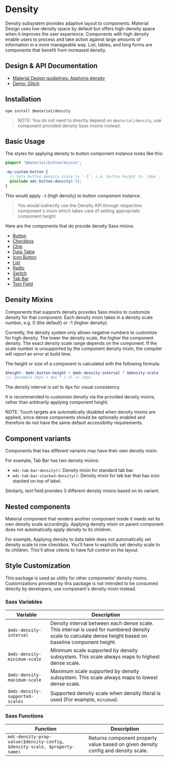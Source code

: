 <!--docs:
title: "Density"
layout: detail
section: components
excerpt: "Density subsystem provides adaptive layout to components."
path: /catalog/density/
-->

# Density

Density subsystem provides adaptive layout to components. Material Design uses low-density space by default but offers high-density space when it improves the user experience. Components with high density enable users to process and take action against large amounts of information in a more manageable way. List, tables, and long forms are components that benefit from increased density.

## Design & API Documentation

<ul class="icon-list">
  <li class="icon-list-item icon-list-item--spec">
    <a href="https://material.io/design/layout/applying-density.html">Material Design guidelines: Applying density</a>
  </li>
  <li class="icon-list-item icon-list-item--link">
    <a href="https://glitch.com/~material-density" target="_blank">Demo: Glitch</a>
  </li>
</ul>

## Installation

```
npm install @material/density
```

> NOTE: You do not need to directly depend on `@material/density`, use component provided density Sass mixins instead.

## Basic Usage

The styles for applying density to button component instance looks like this:

```scss
@import "@material/button/mixins";

.my-custom-button {
  // Sets button density scale to `-3`, i.e. button height to `24px`.
  @include mdc-button-density(-3);
}
```

This would apply `-3` (high density) to button component instance.

> You would indirectly use the Density API through respective component's mixin which takes care of setting appropriate
> component height.

Here are the components that do provide density Sass mixins:

  * [Button](../mdc-button/README.md#sass-mixins)
  * [Checkbox](../mdc-checkbox/README.md#sass-mixins)
  * [Chip](../mdc-chips/README.md#sass-mixins)
  * [Data Table](../mdc-data-table/README.md#sass-mixins)
  * [Icon Button](../mdc-icon-button/README.md#sass-mixins)
  * [List](../mdc-list/README.md#sass-mixins)
  * [Radio](../mdc-radio/README.md#sass-mixins)
  * [Switch](../mdc-switch/README.md#sass-mixins)
  * [Tab Bar](../mdc-tab-bar/README.md#sass-mixins)
  * [Text Field](../mdc-textfield/README.md#sass-mixins)

## Density Mixins

Components that supports density provides Sass mixins to customize density for that component. Each density mixin takes in a density scale number, e.g. 0 (the default) or -1 (higher density).

Currently, the density system only allows negative numbers to customize for high density. The lower the density scale, the higher the component density. The exact density scale range depends on the component. If the scale number is unsupported by the component density mixin, the compiler will report an error at build time.

The height or size of a component is calculated with the following formula:

```scss
$height: $mdc-button-height + $mdc-density-interval * $density-scale
/// @example 36px + 4px * (-3) => 24px
```

The density interval is set to 4px for visual consistency.

It is recommended to customize density via the provided density mixins, rather than arbitrarily applying component height.

NOTE: Touch targets are automatically disabled when density mixins are applied, since dense components should be optionally enabled and therefore do not have the same default accessibility requirements.

## Component variants

Components that has different variants may have their own density mixin.

For example, Tab Bar has two density mixins:

  * `mdc-tab-bar-density()`: Density mixin for standard tab bar.
  * `mdc-tab-bar-stacked-density()`: Density mixin for tab bar that has icon stacked on top of label.

Similarly, text field provides 3 different density mixins based on its variant.

## Nested components

Material component that renders another component inside it needs set its own density scale accordingly. Applying density mixin on parent component does not automatically apply density to its children.

For example, Applying density to data table does not automatically set density scale to row checkbox. You'll have to explicitly set density scale to its children. This'll allow clients to have full control on the layout.

## Style Customization

This package is used as utility for other components' density mixins. Customizations provided by this package is not intended to
be consumed directly by developers, use component's density mixin instead.

### Sass Variables

Variable | Description
--- | ---
`$mdc-density-interval` | Density interval between each dense scale. This interval is used for numbered density scale to calculate dense height based on baseline component height.
`$mdc-density-minimum-scale` | Minimum scale supported by density subsystem. This scale always maps to highest dense scale.
`$mdc-density-maximum-scale` | Maximum scale supported by density subsystem. This scale always maps to lowest dense scale.
`$mdc-density-supported-scales` | Supported density scale when density literal is used (For example, `minimum`).

### Sass Functions

Function | Description
--- | ---
`mdc-density-prop-value($density-config, $density-scale, $property-name)` | Returns component property value based on given density config and density scale.
